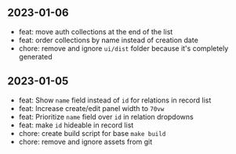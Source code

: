 ## 2023-01-06

- feat: move auth collections at the end of the list
- feat: order collections by name instead of creation date
- chore: remove and ignore `ui/dist` folder because it's completely generated

## 2023-01-05

- feat: Show `name` field instead of `id` for relations in record list
- feat: Increase create/edit panel width to `70vw`
- feat: Prioritize `name` field over `id` in relation dropdowns
- feat: make `id` hideable in record list
- chore: create build script for base `make build`
- chore: remove and ignore assets from git
